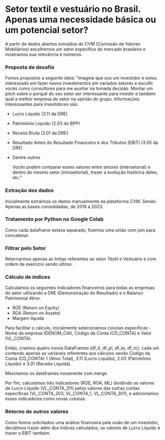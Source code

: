 # Setor textil e vestuário no Brasil. Apenas uma necessidade básica ou um potencial setor? 
A partir de dados abertos extraídos do CVM (Comissão de Valores Mobiliários) escolhemos um setor específico do mercado brasileiro e mostramos sua relevância e números.

### Proposta de desafio
Fomos propostos a seguinte ideia:
"Imagine que sou um investidor e estou interessado em fazer novos investimentos em variados setores e escolhi vocês como consultores para me auxiliar na tomada decisão.
Montar um pitch sobre o porquê do seu setor ser interessante para investir e também qual a melhor empresa do setor na opinião do grupo.
Informações interessantes para investidores são:
- Lucro Líquido (3.11 da DRE)
- Patrimônio Líquido (2.03 do BPP)
- Receita Bruta (3.01 da DRE)
- Resultado Antes do Resultado Financeiro e dos Tributos (EBIT) (3.05 da DRE)
- Dentre outros
  
  Vocês podem comparar esses valores entre setores (intersetorial) e dentro do mesmo setor (intrasetorial), trazer a evolução histórica deles, etc."

### Extração dos dados
Inicialmente extraímos os dados manualmente da plataforma CVM. Sendo:
Apenas as bases consolidadas, de 2019 a 2023.

### Tratamento por Python no Google Colab
Como cada dataframe estava separado, fizemos uma união com join para concatenar.

### Filtrar pelo Setor
Retornarmos apenas as linhas referentes ao setor Têxtil e Vestuário e com ordem de exercício sendo último.

### Cálculo de índices
Calculamos os seguintes indicadores financeiros para todas as empresas do setor utilizando a DRE (Demonstração do Resultado) e o Balanço Patrimonial Ativo:
- ROE (Return on Equity)
- ROA (Return on Assets)
- Margem líquida

Para facilitar o cálculo, inicialmente selecionamos colunas específicas - Nome da empresa (DENOM_CIA), Código da Conta (CD_CONTA) e Valor (VL_CONTA).

Então, criamos quatro novos DataFrames (df_ll, df_pl, df_ta, df_rc), cada um contendo apenas as varíaveis referentes aos cálculos sendo Código da Conta (CD_CONTA) 1 (Ativo Total), 3.11 (Lucro Líquido), 2.03 (Patrimônio Líquido) e 3.01 (Receita Líquida).

Mesclamos os dataframes novamente com merge.

Por fim, calculamos três indicadores (ROE, ROA, ML) dividindo os valores de Lucro Líquido (VL_CONTA_311) pelos valores das outras contas específicas (VL_CONTA_203, VL_CONTA_1, VL_CONTA_301),
e adicionamos esses indicadores como novas colunas.

### Retorno de outros valores
Como fomos solicitados uma análise financeira pela visão de um investidor, decidimos trazer além dos índices calculados, os valores de Lucro Líquido e trazer o EBIT também.


